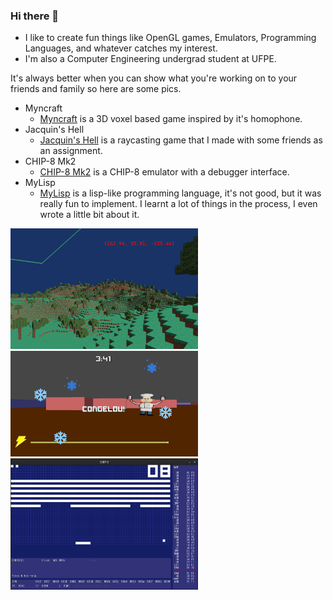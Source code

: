 ### Hi there 👋
- I like to create fun things like OpenGL games, Emulators, Programming Languages, and whatever catches my interest.
- I'm also a Computer Engineering undergrad student at UFPE.

It's always better when you can show what you're working on to your friends and family so here are some pics.

- Myncraft
  - [Myncraft](https://github.com/gbrls/myncraft/) is a 3D voxel based game inspired by it's homophone.
- Jacquin's Hell
  - [Jacquin's Hell](https://github.com/gbrls/if669-jogo) is a raycasting game that I made with some friends as an assignment.
- CHIP-8 Mk2
  - [CHIP-8 Mk2](https://github.com/gbrls/chip-8-mk2) is a CHIP-8 emulator with a debugger interface.
- MyLisp
  - [MyLisp](https://github.com/gbrls/myLisp) is a lisp-like programming language, it's not good, but it was really fun to implement. I learnt a lot of things in the process, I even wrote a little bit about it.

<img src="https://github.com/gbrls/myncraft/blob/master/screenshots/last-0.jpg" width=300>
<img src="https://raw.githubusercontent.com/gbrls/if669-jogo/master/jogo-3.jpg" width=300>
<img src="https://raw.githubusercontent.com/gbrls/chip-8-mk2/master/chip-8.jpg" width=300>


<!--
**gbrls/gbrls** is a ✨ _special_ ✨ repository because its `README.md` (this file) appears on your GitHub profile.

Here are some ideas to get you started:

- 🔭 I’m currently working on ...
- 🌱 I’m currently learning ...
- 👯 I’m looking to collaborate on ...
- 🤔 I’m looking for help with ...
- 💬 Ask me about ...
- 📫 How to reach me: ...
- 😄 Pronouns: ...
- ⚡ Fun fact: ...
-->
